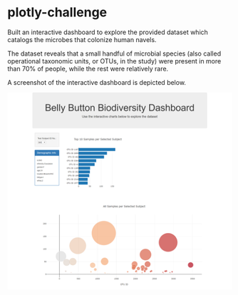 # plotly-challenge

Built an interactive dashboard to explore the provided dataset which catalogs the microbes that colonize human navels.

The dataset reveals that a small handful of microbial species (also called operational taxonomic units, or OTUs, in the study) were present in more than 70% of people, while the rest were relatively rare.

A screenshot of the interactive dashboard is depicted below.


![](Screencapture.png)
